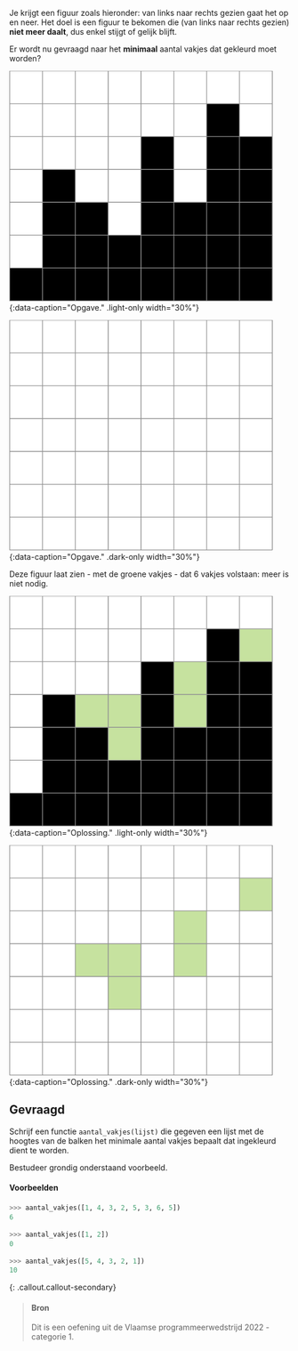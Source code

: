 Je krijgt een figuur zoals hieronder: van links naar rechts gezien gaat het op en neer. Het doel is een figuur te bekomen die (van links naar rechts gezien) **niet meer daalt**, dus enkel stijgt of gelijk blijft. 

Er wordt nu gevraagd naar het **minimaal** aantal vakjes dat gekleurd moet worden?

![Opgave.](media/image-0.png "Opgave."){:data-caption="Opgave." .light-only width="30%"}

![Opgave.](media/image_dark-0.png "Opgave."){:data-caption="Opgave." .dark-only width="30%"}

Deze figuur laat zien - met de groene vakjes - dat 6 vakjes volstaan: meer is niet nodig.

![Oplossing.](media/image-1.png "Oplossing."){:data-caption="Oplossing." .light-only width="30%"}

![Oplossing.](media/image_dark-1.png "Oplossing."){:data-caption="Oplossing." .dark-only width="30%"}

## Gevraagd

Schrijf een functie `aantal_vakjes(lijst)` die gegeven een lijst met de hoogtes van de balken het minimale aantal vakjes bepaalt dat ingekleurd dient te worden. 

Bestudeer grondig onderstaand voorbeeld.

#### Voorbeelden

```python
>>> aantal_vakjes([1, 4, 3, 2, 5, 3, 6, 5])
6
```

```python
>>> aantal_vakjes([1, 2])
0
```

```python
>>> aantal_vakjes([5, 4, 3, 2, 1])
10
```

{: .callout.callout-secondary}
>#### Bron
> Dit is een oefening uit de Vlaamse programmeerwedstrijd 2022 - categorie 1.